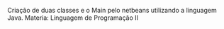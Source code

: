 Criação de duas classes e o Main pelo netbeans utilizando a linguagem Java.
Materia: Linguagem de Programação II
